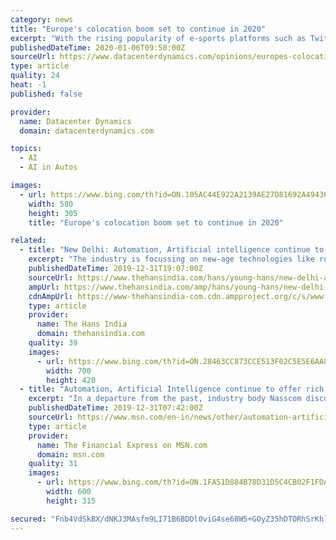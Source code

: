 ```yaml
---
category: news
title: "Europe's colocation boom set to continue in 2020"
excerpt: "With the rising popularity of e-sports platforms such as Twitch; AI-enabled technology like facial recognition; and infrastructure for driverless vehicles ... enough to pivot to respond to customer demands and changing needs as necessary. From artificial intelligence and human augmentation technology to cryptocurrency and e-commerce, the ..."
publishedDateTime: 2020-01-06T09:50:00Z
sourceUrl: https://www.datacenterdynamics.com/opinions/europes-colocation-boom-set-continue-2020/
type: article
quality: 24
heat: -1
published: false

provider:
  name: Datacenter Dynamics
  domain: datacenterdynamics.com

topics:
  - AI
  - AI in Autos

images:
  - url: https://www.bing.com/th?id=ON.105AC44E922A2139AE27D81692A49436
    width: 580
    height: 305
    title: "Europe's colocation boom set to continue in 2020"

related:
  - title: "New Delhi: Automation, Artificial intelligence continue to offer rich promises to Indian cautiously optimistic"
    excerpt: "The industry is focussing on new-age technologies like robotics, artificial intelligence (AI) and machine leaning to not just help customers stay ahead in the game but also remain competitive themselves. The advent of new technology paradigms like robotics, AI, blockchain and IoT is changing how companies and individuals consume technology and ..."
    publishedDateTime: 2019-12-31T19:07:00Z
    sourceUrl: https://www.thehansindia.com/hans/young-hans/new-delhi-automation-artificial-intelligence-continue-to-offer-rich-promises-to-indian-cautiously-optimistic-594195
    ampUrl: https://www.thehansindia.com/amp/hans/young-hans/new-delhi-automation-artificial-intelligence-continue-to-offer-rich-promises-to-indian-cautiously-optimistic-594195
    cdnAmpUrl: https://www-thehansindia-com.cdn.ampproject.org/c/s/www.thehansindia.com/amp/hans/young-hans/new-delhi-automation-artificial-intelligence-continue-to-offer-rich-promises-to-indian-cautiously-optimistic-594195
    type: article
    provider:
      name: The Hans India
      domain: thehansindia.com
    quality: 39
    images:
      - url: https://www.bing.com/th?id=ON.28463CC873CCE513F02C5E5E6AA8DBD5
        width: 700
        height: 420
  - title: "Automation, Artificial Intelligence continue to offer rich promises to Indian companies"
    excerpt: "In a departure from the past, industry body Nasscom discontinued providing its annual growth forecast for the industry -- an important tool to gauge the sentiment of the sector."
    publishedDateTime: 2019-12-31T07:42:00Z
    sourceUrl: https://www.msn.com/en-in/news/other/automation-artificial-intelligence-continue-to-offer-rich-promises-to-indian-companies/ar-BBYuevM
    type: article
    provider:
      name: The Financial Express on MSN.com
      domain: msn.com
    quality: 31
    images:
      - url: https://www.bing.com/th?id=ON.1FA51D884B78D31D5C4CB02F1FDAE27B
        width: 600
        height: 315

secured: "Fnb4VdSkBX/dNKJ3MAsfm9LI71B6BDDl0viG4se68W5+GOyZ35hDTORhSrKhlBvugC/TCIC0Oc+n0lwkZE2cDZhREpbxO6sO1CPTJXI5KeXFx2P3AmRArucK4yOeBbfBGfcYMcS1+4O267tyQpbWknZP4rQrCYPZbiIIdrcHZ81Z7EMvqLr5ovAdrcjj1frnzFjjGq1PIKntJsS9z4VPywDBHxlmswwjSVn2bl+zUsjQI1Oa7gn5DuGdaeHe50gMWJ0w2oM4M6+GknublH/I/g==;XO/pc8DxycCjzdYXkyyDuA=="
---
```



